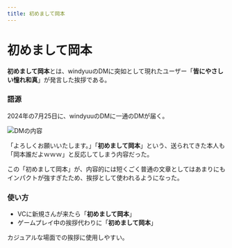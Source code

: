 ```yaml
---
title: 初めまして岡本
---
```

# 初めまして岡本

**初めまして岡本**とは、windyuuのDMに突如として現れたユーザー「**皆にやさしい憧れ和真**」が発言した挨拶である。

### 語源

2024年の7月25日に、windyuuのDMに一通のDMが届く。

![DMの内容](https://files.catbox.moe/u295ms.png)

「よろしくお願いいたします。」「**初めまして岡本**」という、送られてきた本人も「岡本誰だよｗｗｗ」と反応してしまう内容だった。

この「初めまして岡本」が、内容的には短くごく普通の文章としてはあまりにもインパクトが強すぎたため、挨拶として使われるようになった。

### 使い方

- VCに新規さんが来たら「**初めまして岡本**」
- ゲームプレイ中の挨拶代わりに「**初めまして岡本**」

カジュアルな場面での挨拶に使用しやすい。